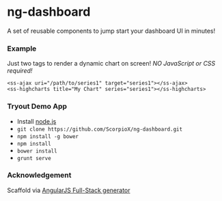 # ng-dashboard
A set of reusable components to jump start your dashboard UI in minutes!

### Example
Just two tags to render a dynamic chart on screen!
*NO JavaScript or CSS required!*

```
<ss-ajax uri="/path/to/series1" target="series1"></ss-ajax>
<ss-highcharts title="My Chart" series="series1"></ss-highcharts>
```
### Tryout Demo App
* Install [node.js](http://nodejs.org/)
* `git clone https://github.com/ScorpioX/ng-dashboard.git`
* `npm install -g bower`
* `npm install`
* `bower install`
* `grunt serve`

### Acknowledgement
Scaffold via [AngularJS Full-Stack generator](https://github.com/DaftMonk/generator-angular-fullstack)
